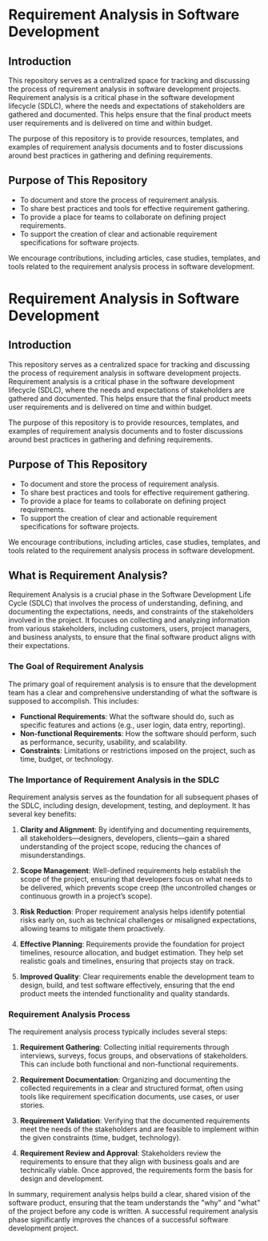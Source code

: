 # Requirement Analysis in Software Development

## Introduction

This repository serves as a centralized space for tracking and discussing the process of requirement analysis in software development projects. Requirement analysis is a critical phase in the software development lifecycle (SDLC), where the needs and expectations of stakeholders are gathered and documented. This helps ensure that the final product meets user requirements and is delivered on time and within budget.

The purpose of this repository is to provide resources, templates, and examples of requirement analysis documents and to foster discussions around best practices in gathering and defining requirements.

## Purpose of This Repository

- To document and store the process of requirement analysis.
- To share best practices and tools for effective requirement gathering.
- To provide a place for teams to collaborate on defining project requirements.
- To support the creation of clear and actionable requirement specifications for software projects.

We encourage contributions, including articles, case studies, templates, and tools related to the requirement analysis process in software development.

# Requirement Analysis in Software Development

## Introduction

This repository serves as a centralized space for tracking and discussing the process of requirement analysis in software development projects. Requirement analysis is a critical phase in the software development lifecycle (SDLC), where the needs and expectations of stakeholders are gathered and documented. This helps ensure that the final product meets user requirements and is delivered on time and within budget.

The purpose of this repository is to provide resources, templates, and examples of requirement analysis documents and to foster discussions around best practices in gathering and defining requirements.

## Purpose of This Repository

- To document and store the process of requirement analysis.
- To share best practices and tools for effective requirement gathering.
- To provide a place for teams to collaborate on defining project requirements.
- To support the creation of clear and actionable requirement specifications for software projects.

We encourage contributions, including articles, case studies, templates, and tools related to the requirement analysis process in software development.

## What is Requirement Analysis?

Requirement Analysis is a crucial phase in the Software Development Life Cycle (SDLC) that involves the process of understanding, defining, and documenting the expectations, needs, and constraints of the stakeholders involved in the project. It focuses on collecting and analyzing information from various stakeholders, including customers, users, project managers, and business analysts, to ensure that the final software product aligns with their expectations.

### The Goal of Requirement Analysis
The primary goal of requirement analysis is to ensure that the development team has a clear and comprehensive understanding of what the software is supposed to accomplish. This includes:
- **Functional Requirements**: What the software should do, such as specific features and actions (e.g., user login, data entry, reporting).
- **Non-functional Requirements**: How the software should perform, such as performance, security, usability, and scalability.
- **Constraints**: Limitations or restrictions imposed on the project, such as time, budget, or technology.

### The Importance of Requirement Analysis in the SDLC

Requirement analysis serves as the foundation for all subsequent phases of the SDLC, including design, development, testing, and deployment. It has several key benefits:

1. **Clarity and Alignment**: By identifying and documenting requirements, all stakeholders—designers, developers, clients—gain a shared understanding of the project scope, reducing the chances of misunderstandings.
   
2. **Scope Management**: Well-defined requirements help establish the scope of the project, ensuring that developers focus on what needs to be delivered, which prevents scope creep (the uncontrolled changes or continuous growth in a project’s scope).

3. **Risk Reduction**: Proper requirement analysis helps identify potential risks early on, such as technical challenges or misaligned expectations, allowing teams to mitigate them proactively.

4. **Effective Planning**: Requirements provide the foundation for project timelines, resource allocation, and budget estimation. They help set realistic goals and timelines, ensuring that projects stay on track.

5. **Improved Quality**: Clear requirements enable the development team to design, build, and test software effectively, ensuring that the end product meets the intended functionality and quality standards.

### Requirement Analysis Process

The requirement analysis process typically includes several steps:

1. **Requirement Gathering**: Collecting initial requirements through interviews, surveys, focus groups, and observations of stakeholders. This can include both functional and non-functional requirements.

2. **Requirement Documentation**: Organizing and documenting the collected requirements in a clear and structured format, often using tools like requirement specification documents, use cases, or user stories.

3. **Requirement Validation**: Verifying that the documented requirements meet the needs of the stakeholders and are feasible to implement within the given constraints (time, budget, technology).

4. **Requirement Review and Approval**: Stakeholders review the requirements to ensure that they align with business goals and are technically viable. Once approved, the requirements form the basis for design and development.

In summary, requirement analysis helps build a clear, shared vision of the software product, ensuring that the team understands the "why" and "what" of the project before any code is written. A successful requirement analysis phase significantly improves the chances of a successful software development project.

